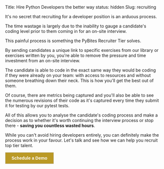 Title: Hire Python Developers the better way
status: hidden
Slug: recruiting

It's no secret that recruiting for a developer position is an arduous process.

The time wastage is largely due to the inability to gauge a candidate's coding level prior to them coming in for an on-site interview.

This painful process is something the PyBites Recruiter Tier solves.

By sending candidates a unique link to specific exercises from our library or exercises written by you, you're able to remove the pressure and time investment from an on-site interview.

The candidate is able to code in the exact same way they would be coding if they were already on your team: with access to resources and without someone breathing down their neck. This is how you'll get the best out of them.

Of course, there are metrics being captured and you'll also be able to see the numerous revisions of their code as it's captured every time they submit it for testing by our pytest tests.

All of this allows you to analyse the candidate's coding process and make a decision as to whether it's worth continuing the interview process or stop there - <strong>saving you countless wasted hours</strong>.

While you can't avoid hiring developers entirely, you can definitely make the process work in your favour. Let's talk and see how we can help you recruit top tier talent.

<!-- ScheduleOnce button START -->
<p class="buttonWrapper">
	<button id="SOIBTN_pybites-platform" style="background: #BA9926; color: #ffffff; padding: 10px 20px; border: 1px solid #c8c8c8; font: bold 14px Arial; cursor: pointer;" data-height="580" data-psz="00" data-so-page="pybites-platform" data-delay="1">Schedule a Demo</button>
</p>
<script type="text/javascript" src="https://cdn.oncehub.com/mergedjs/so.js"></script>
<!-- ScheduleOnce button END -->
